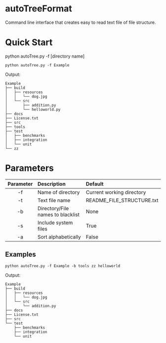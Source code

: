 # autoTreeFormat
Command line interface that creates easy to read text file of file structure.

# Quick Start
python autoTree.py -f [directory name]
```
python autoTree.py -f Example
```

Output:
```
Example
├── build
│   ├── resources
│   │   └── dog.jpg
│   └── src
│       ├── addition.py
│       └── helloworld.py
├── docs
├── License.txt
├── src
├── tools
├── test
│   ├── benchmarks
│   ├── integration
│   └── unit
└── zz
```

# Parameters
| Parameter    | Description                            | Default                     |
| :---------:  |:-------------                          | :-----                      |
| -f           | Name of directory                      | Current working directory   |
| -t           | Text file name                         | README_FILE_STRUCTURE.txt   |
| -b           | Directory/File names to blacklist      | None                        |
| -s           | Include system files                   | True                        |
| -a           | Sort alphabetically                    | False                       |

## Examples
```
python autoTree.py -f Example -b tools zz helloworld
```

Output:
```
Example
├── build
│   ├── resources
│   │   └── dog.jpg
│   └── src
│       └── addition.py
├── docs
├── License.txt
├── src
└── test
    ├── benchmarks
    ├── integration
    └── unit
```





